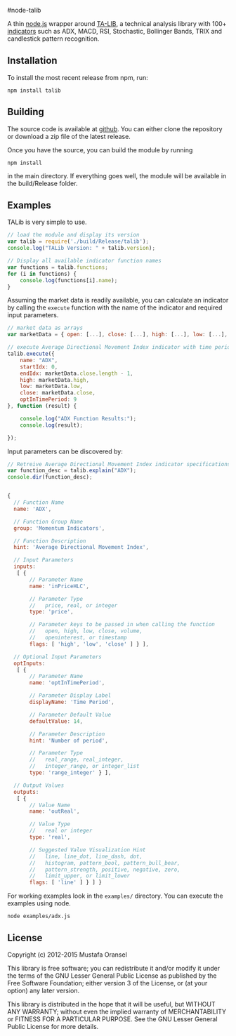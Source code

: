 #node-talib

A thin [node.js](http://nodejs.org) wrapper around [TA-LIB](http://ta-lib.org/), a technical analysis library with 100+ [indicators](http://ta-lib.org/function.html) such as ADX, MACD, RSI, Stochastic, Bollinger Bands, TRIX and candlestick pattern recognition.

## Installation

To install the most recent release from npm, run:

    npm install talib

## Building

The source code is available at [github](http://github.com/oransel/node-talib). You can either clone the repository or download a zip file of the latest release.

Once you have the source, you can build the module by running

	npm install

in the main directory. If everything goes well, the module will be available in the build/Release folder.

## Examples

TALib is very simple to use.

``` js
// load the module and display its version
var talib = require('./build/Release/talib');
console.log("TALib Version: " + talib.version);

// Display all available indicator function names
var functions = talib.functions;
for (i in functions) {
	console.log(functions[i].name);
}
```

Assuming the market data is readily available, you can calculate an indicator by calling the `execute` function with the name of the indicator and required input parameters.

``` js
// market data as arrays
var marketData = { open: [...], close: [...], high: [...], low: [...], volume: [...] };

// execute Average Directional Movement Index indicator with time period 9
talib.execute({
    name: "ADX",
    startIdx: 0,
    endIdx: marketData.close.length - 1,
    high: marketData.high,
    low: marketData.low,
    close: marketData.close,
    optInTimePeriod: 9
}, function (result) {

    console.log("ADX Function Results:");
    console.log(result);

});
```

Input parameters can be discovered by:

``` js
// Retreive Average Directional Movement Index indicator specifications
var function_desc = talib.explain("ADX");
console.dir(function_desc);


{
  // Function Name
  name: 'ADX',

  // Function Group Name
  group: 'Momentum Indicators',

  // Function Description
  hint: 'Average Directional Movement Index',

  // Input Parameters
  inputs:
   [ {
       // Parameter Name
       name: 'inPriceHLC',

       // Parameter Type
       //   price, real, or integer
       type: 'price',

       // Parameter keys to be passed in when calling the function
       //   open, high, low, close, volume,
       //   openinterest, or timestamp
       flags: [ 'high', 'low', 'close' ] } ],

  // Optional Input Parameters
  optInputs:
   [ {
       // Parameter Name
       name: 'optInTimePeriod',

       // Parameter Display Label
       displayName: 'Time Period',

       // Parameter Default Value
       defaultValue: 14,

       // Parameter Description
       hint: 'Number of period',

       // Parameter Type
       //   real_range, real_integer,
       //   integer_range, or integer_list
       type: 'range_integer' } ],

  // Output Values
  outputs:
   [ {
       // Value Name
       name: 'outReal',

       // Value Type
       //   real or integer
       type: 'real',

       // Suggested Value Visualization Hint
       //   line, line_dot, line_dash, dot,
       //   histogram, pattern_bool, pattern_bull_bear,
       //   pattern_strength, positive, negative, zero,
       //   limit_upper, or limit_lower
       flags: [ 'line' ] } ] }
```

For working examples look in the `examples/` directory. You can execute the examples using node.

	node examples/adx.js

## License

Copyright (c) 2012-2015 Mustafa Oransel

This library is free software; you can redistribute it and/or
modify it under the terms of the GNU Lesser General Public
License as published by the Free Software Foundation; either
version 3 of the License, or (at your option) any later version.

This library is distributed in the hope that it will be useful,
but WITHOUT ANY WARRANTY; without even the implied warranty of
MERCHANTABILITY or FITNESS FOR A PARTICULAR PURPOSE. See the GNU
Lesser General Public License for more details.
